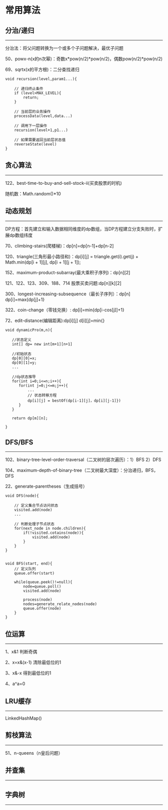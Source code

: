 # 常用算法
## 分治/递归
---

分治法：将父问题转换为一个或多个子问题解决，最优子问题

50、powx-n(x的n次幂)：奇数x*pow(n/2)*pow(n/2)，偶数pow(n/2)*pow(n/2)

69、sqrtx(x的平方根)：二分查找递归

```
void recursion(level,param1...){
    
    // 递归终止条件
    if (level>MAX_LEVEL){
        return;
    }
    
    // 当前层的业务操作
    processData(level,data...)
    
    // 调用下一层操作
    recursion(level+1,p1...)
    
    // 如果需要返回当前层状态值
    reverseState(level)
}

```


## 贪心算法
---

122、best-time-to-buy-and-sell-stock-ii(买卖股票的时机)

随机数：Math.random()*10

## 动态规划
---

DP方程：首先建立和输入数据相同维度的dp数组，当DP方程建立分支失败时，扩展dp数组纬度

70、climbing-stairs(爬楼梯)：dp[n]=dp[n-1]+dp[n-2]

120、triangle(三角形最小路径和)：dp[i][j] = triangle.get(i).get(j) + Math.min(dp[i + 1][j], dp[i + 1][j + 1]);

152、maximum-product-subarray(最大乘积子序列)：dp[n][2]

121、122、123、309、188、714 股票买卖问题:dp[n][k][2]

300、longest-increasing-subsequence（最长子序列）：dp[n] dp[i]=max{dp[j]+1}

322、coin-change（零钱兑换）: dp[i]=min{dp[i-cos[j]]+1}

72、edit-distance(编辑距离):dp[i][j] d[i][j]=min{}


```
void dynamicPro(m,n){

   //状态定义 
   int[] dp= new int[m+1][n+1]
   
   //初始状态
   dp[0][0]=x;
   dp[0][1]=y;
   ...
   
   //dp状态推导
   for(int i=0;i<=n;i++){
      for(int j=0;j<=m;j++){
          ...
          // 状态转移方程
          dp[i][j] = bestOf(dp[i-1][j]，dp[i][j-1]})
      }
   }
   
   return dp[m][n];
  
}

```

## DFS/BFS
---

102、binary-tree-level-order-traversal（二叉树的层次遍历）：1）BFS  2）DFS

104、maximum-depth-of-binary-tree（二叉树最大深度）：分治递归，BFS，DFS

22、generate-parentheses（生成括号）

```
void DFS(node){
   
    // 定义集合节点访问状态
    visited.add(node)
    ...
    
    // 判断处理子节点状态
    for(next_node in node.children){
        if(!visited.cotains(node)){
            visited.add(node)
        }
    }
}


void BFS(start, end){
    // 定义队列
    queue.offer(start)
    
    while(queue.peek()!=null){
        node=queue.poll()
        visited.add(node)
        
        process(node)
        nodes=generate_relate_nodes(node)
        queue.offer(node)
    }
}
```


## 位运算
---

1、x&1 判断奇偶

2、x=x&(x-1)   清除最低位的1

3、x&-x  得到最低位的1

4、a^a=0

## LRU缓存
---

LinkedHashMap()


## 剪枝算法
---

51、n-queens（n皇后问题）


## 并查集
---

## 字典树
---
